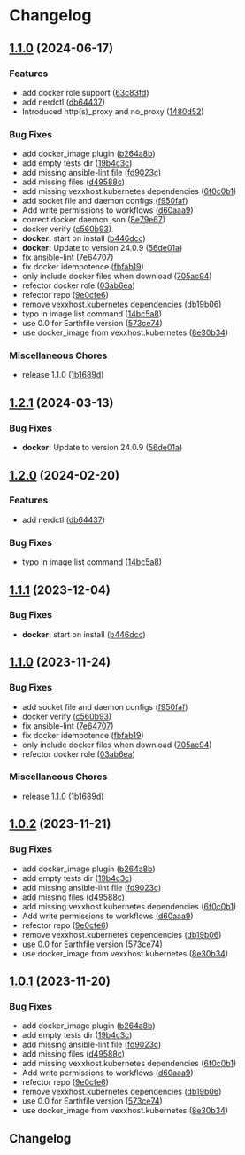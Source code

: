 # Changelog

## [1.1.0](https://github.com/vexxhost/ansible-collection-containers/compare/v1.2.1...v1.1.0) (2024-06-17)


### Features

* add docker role support ([63c83fd](https://github.com/vexxhost/ansible-collection-containers/commit/63c83fd0916b48e445683708be8522b48dc1145c))
* add nerdctl ([db64437](https://github.com/vexxhost/ansible-collection-containers/commit/db644371ce1a93c4e5d25cf00c0a1a0b12b12842))
* Introduced http(s)_proxy and no_proxy ([1480d52](https://github.com/vexxhost/ansible-collection-containers/commit/1480d52c9a05afda7e772ae48e457e6dae686cae))


### Bug Fixes

* add docker_image plugin ([b264a8b](https://github.com/vexxhost/ansible-collection-containers/commit/b264a8b4c102708a2a346b3d5cdd9de0d1abf5e5))
* add empty tests dir ([19b4c3c](https://github.com/vexxhost/ansible-collection-containers/commit/19b4c3c2de81f352a7290113f2154952607ff3f6))
* add missing ansible-lint file ([fd9023c](https://github.com/vexxhost/ansible-collection-containers/commit/fd9023c477574c9466e537bf6150281ed12571f6))
* add missing files ([d49588c](https://github.com/vexxhost/ansible-collection-containers/commit/d49588c8ebf86140f663507bd3f87ea802bff15d))
* add missing vexxhost.kubernetes dependencies ([6f0c0b1](https://github.com/vexxhost/ansible-collection-containers/commit/6f0c0b1feb2652695e46e06580838dea11f9e3b7))
* add socket file and daemon configs ([f950faf](https://github.com/vexxhost/ansible-collection-containers/commit/f950faf94506412055b936cf58643e170a453f38))
* Add write permissions to workflows ([d60aaa9](https://github.com/vexxhost/ansible-collection-containers/commit/d60aaa9b16167fb11f2d8db36ec0fa6985423333))
* correct docker daemon json ([8e79e67](https://github.com/vexxhost/ansible-collection-containers/commit/8e79e679fba82c5e07c119fb644ed02586f854b3))
* docker verify ([c560b93](https://github.com/vexxhost/ansible-collection-containers/commit/c560b936a43533a389fca53ad4434487abd57db2))
* **docker:** start on install ([b446dcc](https://github.com/vexxhost/ansible-collection-containers/commit/b446dccc642179ea6ae7f381311acb8084c7b4a9))
* **docker:** Update to version 24.0.9 ([56de01a](https://github.com/vexxhost/ansible-collection-containers/commit/56de01aac1c933e468ddd6473a7fc43029516969))
* fix ansible-lint ([7e64707](https://github.com/vexxhost/ansible-collection-containers/commit/7e647070dd48204b68389ae66a531e2d25719bc9))
* fix docker idempotence ([fbfab19](https://github.com/vexxhost/ansible-collection-containers/commit/fbfab199a33766451bdd0dd50b5033936c00673b))
* only include docker files when download ([705ac94](https://github.com/vexxhost/ansible-collection-containers/commit/705ac94ccdeff296622432a2cb59bfd837d5a70e))
* refector docker role ([03ab6ea](https://github.com/vexxhost/ansible-collection-containers/commit/03ab6ead9b29b5fb98ee85f96e7f3f31c58aa081))
* refector repo ([9e0cfe6](https://github.com/vexxhost/ansible-collection-containers/commit/9e0cfe6f0e33ef5be4f15994912d4200f7a52fbe))
* remove vexxhost.kubernetes dependencies ([db19b06](https://github.com/vexxhost/ansible-collection-containers/commit/db19b06d9cb9ff367bd345ed15ddcb5d7a09eb96))
* typo in image list command ([14bc5a8](https://github.com/vexxhost/ansible-collection-containers/commit/14bc5a852b4531f75165c1df6674a4040c21a661))
* use 0.0 for Earthfile version ([573ce74](https://github.com/vexxhost/ansible-collection-containers/commit/573ce748886d9c9dac21fd9b4e75d40d5a6b5741))
* use docker_image from vexxhost.kubernetes ([8e30b34](https://github.com/vexxhost/ansible-collection-containers/commit/8e30b34c8da7854db7efb385928ed714eec02ba1))


### Miscellaneous Chores

* release 1.1.0 ([1b1689d](https://github.com/vexxhost/ansible-collection-containers/commit/1b1689d286e2063b22e09091e9f95cf85ec12010))

## [1.2.1](https://github.com/vexxhost/ansible-collection-containers/compare/v1.2.0...v1.2.1) (2024-03-13)


### Bug Fixes

* **docker:** Update to version 24.0.9 ([56de01a](https://github.com/vexxhost/ansible-collection-containers/commit/56de01aac1c933e468ddd6473a7fc43029516969))

## [1.2.0](https://github.com/vexxhost/ansible-collection-containers/compare/v1.1.1...v1.2.0) (2024-02-20)


### Features

* add nerdctl ([db64437](https://github.com/vexxhost/ansible-collection-containers/commit/db644371ce1a93c4e5d25cf00c0a1a0b12b12842))


### Bug Fixes

* typo in image list command ([14bc5a8](https://github.com/vexxhost/ansible-collection-containers/commit/14bc5a852b4531f75165c1df6674a4040c21a661))

## [1.1.1](https://github.com/vexxhost/ansible-collection-containers/compare/v1.1.0...v1.1.1) (2023-12-04)


### Bug Fixes

* **docker:** start on install ([b446dcc](https://github.com/vexxhost/ansible-collection-containers/commit/b446dccc642179ea6ae7f381311acb8084c7b4a9))

## [1.1.0](https://github.com/vexxhost/ansible-collection-containers/compare/v1.0.2...v1.1.0) (2023-11-24)


### Bug Fixes

* add socket file and daemon configs ([f950faf](https://github.com/vexxhost/ansible-collection-containers/commit/f950faf94506412055b936cf58643e170a453f38))
* docker verify ([c560b93](https://github.com/vexxhost/ansible-collection-containers/commit/c560b936a43533a389fca53ad4434487abd57db2))
* fix ansible-lint ([7e64707](https://github.com/vexxhost/ansible-collection-containers/commit/7e647070dd48204b68389ae66a531e2d25719bc9))
* fix docker idempotence ([fbfab19](https://github.com/vexxhost/ansible-collection-containers/commit/fbfab199a33766451bdd0dd50b5033936c00673b))
* only include docker files when download ([705ac94](https://github.com/vexxhost/ansible-collection-containers/commit/705ac94ccdeff296622432a2cb59bfd837d5a70e))
* refector docker role ([03ab6ea](https://github.com/vexxhost/ansible-collection-containers/commit/03ab6ead9b29b5fb98ee85f96e7f3f31c58aa081))


### Miscellaneous Chores

* release 1.1.0 ([1b1689d](https://github.com/vexxhost/ansible-collection-containers/commit/1b1689d286e2063b22e09091e9f95cf85ec12010))

## [1.0.2](https://github.com/vexxhost/ansible-collection-containers/compare/v1.0.1...v1.0.2) (2023-11-21)


### Bug Fixes

* add docker_image plugin ([b264a8b](https://github.com/vexxhost/ansible-collection-containers/commit/b264a8b4c102708a2a346b3d5cdd9de0d1abf5e5))
* add empty tests dir ([19b4c3c](https://github.com/vexxhost/ansible-collection-containers/commit/19b4c3c2de81f352a7290113f2154952607ff3f6))
* add missing ansible-lint file ([fd9023c](https://github.com/vexxhost/ansible-collection-containers/commit/fd9023c477574c9466e537bf6150281ed12571f6))
* add missing files ([d49588c](https://github.com/vexxhost/ansible-collection-containers/commit/d49588c8ebf86140f663507bd3f87ea802bff15d))
* add missing vexxhost.kubernetes dependencies ([6f0c0b1](https://github.com/vexxhost/ansible-collection-containers/commit/6f0c0b1feb2652695e46e06580838dea11f9e3b7))
* Add write permissions to workflows ([d60aaa9](https://github.com/vexxhost/ansible-collection-containers/commit/d60aaa9b16167fb11f2d8db36ec0fa6985423333))
* refector repo ([9e0cfe6](https://github.com/vexxhost/ansible-collection-containers/commit/9e0cfe6f0e33ef5be4f15994912d4200f7a52fbe))
* remove vexxhost.kubernetes dependencies ([db19b06](https://github.com/vexxhost/ansible-collection-containers/commit/db19b06d9cb9ff367bd345ed15ddcb5d7a09eb96))
* use 0.0 for Earthfile version ([573ce74](https://github.com/vexxhost/ansible-collection-containers/commit/573ce748886d9c9dac21fd9b4e75d40d5a6b5741))
* use docker_image from vexxhost.kubernetes ([8e30b34](https://github.com/vexxhost/ansible-collection-containers/commit/8e30b34c8da7854db7efb385928ed714eec02ba1))

## [1.0.1](https://github.com/vexxhost/ansible-collection-containers/compare/v1.0.0...v1.0.1) (2023-11-20)


### Bug Fixes

* add docker_image plugin ([b264a8b](https://github.com/vexxhost/ansible-collection-containers/commit/b264a8b4c102708a2a346b3d5cdd9de0d1abf5e5))
* add empty tests dir ([19b4c3c](https://github.com/vexxhost/ansible-collection-containers/commit/19b4c3c2de81f352a7290113f2154952607ff3f6))
* add missing ansible-lint file ([fd9023c](https://github.com/vexxhost/ansible-collection-containers/commit/fd9023c477574c9466e537bf6150281ed12571f6))
* add missing files ([d49588c](https://github.com/vexxhost/ansible-collection-containers/commit/d49588c8ebf86140f663507bd3f87ea802bff15d))
* add missing vexxhost.kubernetes dependencies ([6f0c0b1](https://github.com/vexxhost/ansible-collection-containers/commit/6f0c0b1feb2652695e46e06580838dea11f9e3b7))
* Add write permissions to workflows ([d60aaa9](https://github.com/vexxhost/ansible-collection-containers/commit/d60aaa9b16167fb11f2d8db36ec0fa6985423333))
* refector repo ([9e0cfe6](https://github.com/vexxhost/ansible-collection-containers/commit/9e0cfe6f0e33ef5be4f15994912d4200f7a52fbe))
* remove vexxhost.kubernetes dependencies ([db19b06](https://github.com/vexxhost/ansible-collection-containers/commit/db19b06d9cb9ff367bd345ed15ddcb5d7a09eb96))
* use 0.0 for Earthfile version ([573ce74](https://github.com/vexxhost/ansible-collection-containers/commit/573ce748886d9c9dac21fd9b4e75d40d5a6b5741))
* use docker_image from vexxhost.kubernetes ([8e30b34](https://github.com/vexxhost/ansible-collection-containers/commit/8e30b34c8da7854db7efb385928ed714eec02ba1))

## Changelog
